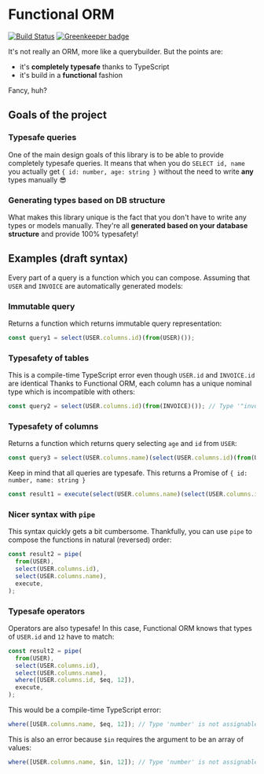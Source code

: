 # Functional ORM

[![Build Status](https://travis-ci.org/mmiszy/functional-orm.svg?branch=master)](https://travis-ci.org/mmiszy/functional-orm) [![Greenkeeper badge](https://flat.badgen.net/dependabot/mmiszy/functional-orm?icon=dependabot)](https://dependabot.com/)

It's not really an ORM, more like a querybuilder. But the points are:

- it's **completely typesafe** thanks to TypeScript
- it's build in a **functional** fashion

Fancy, huh?

## Goals of the project

### Typesafe queries

One of the main design goals of this library is to be able to provide completely typesafe queries. It means that when you do `SELECT id, name` you actually get `{ id: number, age: string }` without the need to write **any** types manually 😎

### Generating types based on DB structure

What makes this library unique is the fact that you don't have to write any types or models manually. They're all **generated based on your database structure** and provide 100% typesafety!

## Examples (draft syntax)

Every part of a query is a function which you can compose. Assuming that `USER` and `INVOICE` are automatically generated models:

### Immutable query

Returns a function which returns immutable query representation:

```ts
const query1 = select(USER.columns.id)(from(USER)());
```

### Typesafety of tables

This is a compile-time TypeScript error even though `USER.id` and `INVOICE.id` are identical
Thanks to Functional ORM, each column has a unique nominal type which is incompatible with others:

```ts
const query2 = select(USER.columns.id)(from(INVOICE)()); // Type '"invoice.id"' is not assignable to type '"user.id"'.
```

### Typesafety of columns

Returns a function which returns query selecting `age` and `id` from `USER`:

```ts
const query3 = select(USER.columns.name)(select(USER.columns.id)(from(USER)()));
```

Keep in mind that all queries are typesafe.
This returns a Promise of `{ id: number, name: string }`

```ts
const result1 = execute(select(USER.columns.name)(select(USER.columns.id)(from(USER)())));
```

### Nicer syntax with `pipe`

This syntax quickly gets a bit cumbersome. Thankfully, you can use `pipe` to compose the functions in natural (reversed) order:

```ts
const result2 = pipe(
  from(USER),
  select(USER.columns.id),
  select(USER.columns.name),
  execute,
);
```

### Typesafe operators

Operators are also typesafe! In this case, Functional ORM knows that types of `USER.id` and `12` have to match:

```ts
const result2 = pipe(
  from(USER),
  select(USER.columns.id),
  select(USER.columns.name),
  where([USER.columns.id, $eq, 12]),
  execute,
);
```

This would be a compile-time TypeScript error:

```ts
where([USER.columns.name, $eq, 12]); // Type 'number' is not assignable to type 'string'.
```

This is also an error because `$in` requires the argument to be an array of values:

```ts
where([USER.columns.name, $in, 12]); // Type 'number' is not assignable to type 'number[]'.
```
